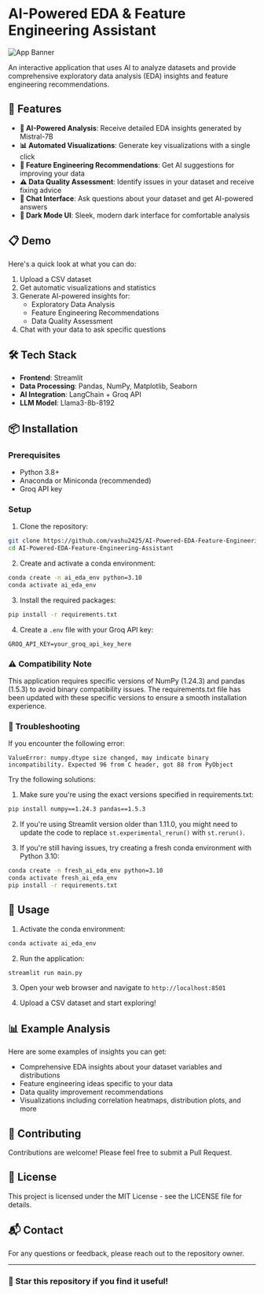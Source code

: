 # AI-Powered EDA & Feature Engineering Assistant

![App Banner](https://raw.githubusercontent.com/vashu2425/AI-Powered-EDA-Feature-Engineering-Assistant/main/assets/banner.png)

An interactive application that uses AI to analyze datasets and provide comprehensive exploratory data analysis (EDA) insights and feature engineering recommendations.

## 🌟 Features

- **🤖 AI-Powered Analysis**: Receive detailed EDA insights generated by Mistral-7B
- **📊 Automated Visualizations**: Generate key visualizations with a single click
- **🔧 Feature Engineering Recommendations**: Get AI suggestions for improving your data
- **⚠️ Data Quality Assessment**: Identify issues in your dataset and receive fixing advice 
- **💬 Chat Interface**: Ask questions about your dataset and get AI-powered answers
- **🌙 Dark Mode UI**: Sleek, modern dark interface for comfortable analysis

## 📋 Demo

Here's a quick look at what you can do:

1. Upload a CSV dataset
2. Get automatic visualizations and statistics
3. Generate AI-powered insights for:
   - Exploratory Data Analysis
   - Feature Engineering Recommendations
   - Data Quality Assessment
4. Chat with your data to ask specific questions

## 🛠️ Tech Stack

- **Frontend**: Streamlit
- **Data Processing**: Pandas, NumPy, Matplotlib, Seaborn
- **AI Integration**: LangChain + Groq API
- **LLM Model**: Llama3-8b-8192

## 📦 Installation

### Prerequisites
- Python 3.8+
- Anaconda or Miniconda (recommended)
- Groq API key

### Setup

1. Clone the repository:
```bash
git clone https://github.com/vashu2425/AI-Powered-EDA-Feature-Engineering-Assistant.git
cd AI-Powered-EDA-Feature-Engineering-Assistant
```

2. Create and activate a conda environment:
```bash
conda create -n ai_eda_env python=3.10
conda activate ai_eda_env
```

3. Install the required packages:
```bash
pip install -r requirements.txt
```

4. Create a `.env` file with your Groq API key:
```
GROQ_API_KEY=your_groq_api_key_here
```

### ⚠️ Compatibility Note

This application requires specific versions of NumPy (1.24.3) and pandas (1.5.3) to avoid binary compatibility issues. The requirements.txt file has been updated with these specific versions to ensure a smooth installation experience.

### 🔧 Troubleshooting

If you encounter the following error:
```
ValueError: numpy.dtype size changed, may indicate binary incompatibility. Expected 96 from C header, got 88 from PyObject
```

Try the following solutions:

1. Make sure you're using the exact versions specified in requirements.txt:
```bash
pip install numpy==1.24.3 pandas==1.5.3
```

2. If you're using Streamlit version older than 1.11.0, you might need to update the code to replace `st.experimental_rerun()` with `st.rerun()`.

3. If you're still having issues, try creating a fresh conda environment with Python 3.10:
```bash
conda create -n fresh_ai_eda_env python=3.10
conda activate fresh_ai_eda_env
pip install -r requirements.txt
```

## 🚀 Usage

1. Activate the conda environment:
```bash
conda activate ai_eda_env
```

2. Run the application:
```bash
streamlit run main.py
```

3. Open your web browser and navigate to `http://localhost:8501`

4. Upload a CSV dataset and start exploring!

## 📊 Example Analysis

Here are some examples of insights you can get:

- Comprehensive EDA insights about your dataset variables and distributions
- Feature engineering ideas specific to your data
- Data quality improvement recommendations
- Visualizations including correlation heatmaps, distribution plots, and more

## 🤝 Contributing

Contributions are welcome! Please feel free to submit a Pull Request.

## 📝 License

This project is licensed under the MIT License - see the LICENSE file for details.

## 📬 Contact

For any questions or feedback, please reach out to the repository owner.

---

### 🌟 Star this repository if you find it useful!
